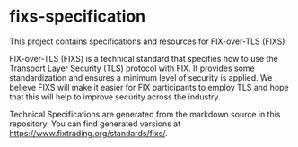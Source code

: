 # fixs-specification
This project contains specifications and resources for FIX-over-TLS (FIXS)

FIX-over-TLS (FIXS) is a technical standard that specifies how to use the Transport Layer Security (TLS) protocol with FIX. It provides some standardization and ensures a minimum level of security is applied. We believe FIXS will make it easier for FIX participants to employ TLS and hope that this will help to improve security across the industry.

Technical Specifications are generated from the markdown source in this repository. You can find generated versions at <https://www.fixtrading.org/standards/fixs/>.
